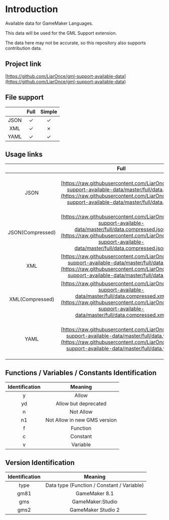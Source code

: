 # Introduction

Available data for GameMaker Languages.

This data will be used for the GML Support extension.

The data here may not be accurate, so this repository also supports contribution data.

## Project link

[https://github.com/LiarOnce/gml-support-available-data](https://github.com/LiarOnce/gml-support-available-data)

## File support

|      | Full | Simple |
| :--: | :--: | :----: |
| JSON |  ✓   |   ✓    |
| XML  |  ✓   |   ✗    |
| YAML |  ✓   |   ✓    |

## Usage links

|                  |                             Full                             |                            Simple                            |
| :--------------: | :----------------------------------------------------------: | :----------------------------------------------------------: |
|       JSON       | [https://raw.githubusercontent.com/LiarOnce/gml-support-available-data/master/full/data.json](https://raw.githubusercontent.com/LiarOnce/gml-support-available-data/master/full/data.json) | [https://raw.githubusercontent.com/LiarOnce/gml-support-available-data/master/simple/data.simple.json](https://raw.githubusercontent.com/LiarOnce/gml-support-available-data/master/simple/data.simple.json) |
| JSON(Compressed) | [https://raw.githubusercontent.com/LiarOnce/gml-support-available-data/master/full/data.compressed.json](https://raw.githubusercontent.com/LiarOnce/gml-support-available-data/master/full/data.compressed.json) |                       (not available)                        |
|       XML        | [https://raw.githubusercontent.com/LiarOnce/gml-support-available-data/master/full/data.xml](https://raw.githubusercontent.com/LiarOnce/gml-support-available-data/master/full/data.xml) |                       (not available)                        |
| XML(Compressed)  | [https://raw.githubusercontent.com/LiarOnce/gml-support-available-data/master/full/data.compressed.xml](https://raw.githubusercontent.com/LiarOnce/gml-support-available-data/master/full/data.compressed.xml) |                       (not available)                        |
|       YAML       | [https://raw.githubusercontent.com/LiarOnce/gml-support-available-data/master/full/data.yaml](https://raw.githubusercontent.com/LiarOnce/gml-support-available-data/master/full/data.yaml) | [https://raw.githubusercontent.com/LiarOnce/gml-support-available-data/master/simple/data.simple.yaml](https://raw.githubusercontent.com/LiarOnce/gml-support-available-data/master/simple/data.simple.yaml) |

## Functions / Variables / Constants Identification

| Identification |           Meaning            |
| :------------: | :--------------------------: |
|       y        |            Allow             |
|       yd       |     Allow but deprecated     |
|       n        |          Not Allow           |
|       n1       | Not Allow in new GMS version |
|       f        |           Function           |
|       c        |           Constant           |
|       v        |           Variable           |

## Version Identification

| Identification |                  Meaning                   |
| :------------: | :----------------------------------------: |
|      type      | Data type (Function / Constant / Variable) |
|      gm81      |               GameMaker 8.1                |
|      gms       |              GameMaker:Studio              |
|      gms2      |             GameMaker Studio 2             |